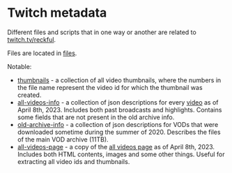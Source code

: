 # Twitch metadata

Different files and scripts that in one way or another are related to [twitch.tv/reckful](https://twitch.tv/reckful).

Files are located in [files](files).

Notable:

* [thumbnails](files/thumbnails) - a collection of all video thumbnails, where the numbers in the file
  name represent the video id for which the thumbnail was created.
* [all-videos-info](files/all-videos-info) - a collection of json descriptions for every [video][1] as of
  April 8th, 2023. Includes both past broadcasts and highlights. Contains some fields that are not present in the old
  archive info.
* [old-archive-info](files/old-archive-info) - a collection of json descriptions for VODs that were
  downloaded sometime during the summer of 2020. Describes the files of the main VOD archive (11TB).
* [all-videos-page](files/all-videos-page) - a copy of the [all videos page][1] as of April 8th, 2023.
  Includes both HTML contents, images and some other things. Useful for extracting all video ids and thumbnails.

[1]: https://www.twitch.tv/reckful/videos?filter=all
